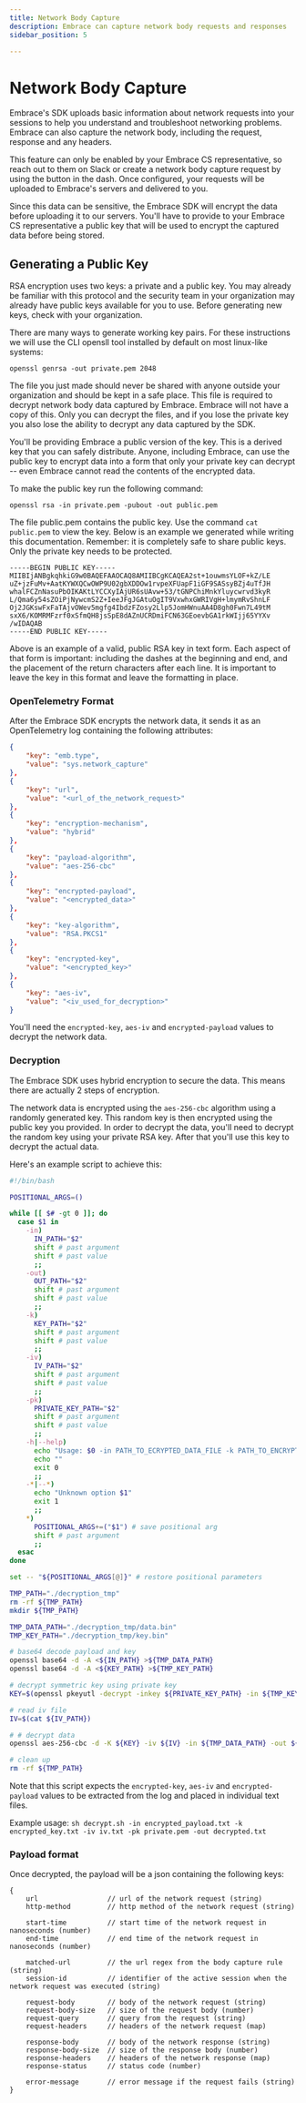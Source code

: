```yaml
---
title: Network Body Capture
description: Embrace can capture network body requests and responses
sidebar_position: 5

---
```


# Network Body Capture

Embrace's SDK uploads basic information about network requests into your sessions to help you understand and troubleshoot networking problems. Embrace can also capture the network body, including the request, response and any headers.  

This feature can only be enabled by your Embrace CS representative, so reach out to them on Slack or create a network body capture request by using the button in the dash. Once configured, your requests will be uploaded to Embrace's servers and delivered to you.

Since this data can be sensitive, the Embrace SDK will encrypt the data before uploading it to our servers. You'll have to provide to your Embrace CS representative a public key that will be used to encrypt the captured data before being stored.

## Generating a Public Key

RSA encryption uses two keys: a private and a public key. You may already be familiar with this protocol and the security team in your organization may already have public keys available for you to use. Before generating new keys, check with your organization.  

There are many ways to generate working key pairs. For these instructions we will use the CLI opensll tool installed by default on most linux-like systems:

```shell-session
openssl genrsa -out private.pem 2048
```

The file you just made should never be shared with anyone outside your organization and should be kept in a safe place. This file is required to decrypt network body data captured by Embrace. Embrace will not have a copy of this. Only you can decrypt the files, and if you lose the private key you also lose the ability to decrypt any data captured by the SDK.

You'll be providing Embrace a public version of the key. This is a derived key that you can safely distribute. Anyone, including Embrace, can use the public key to encrypt data into a form that only your private key can decrypt -- even Embrace cannot read the contents of the encrypted data.

To make the public key run the following command:

```shell-session
openssl rsa -in private.pem -pubout -out public.pem
```

The file public.pem contains the public key. Use the command `cat public.pem` to view the key. Below is an example we generated while writing this documentation. Remember: it is completely safe to share public keys. Only the private key needs to be protected.

```text
-----BEGIN PUBLIC KEY-----
MIIBIjANBgkqhkiG9w0BAQEFAAOCAQ8AMIIBCgKCAQEA2st+1ouwmsYLOF+kZ/LE
uZ+jzFuMv+AatKYWXQCwOWP9U02gbXDDOw1rvpeXFUapF1iGF9SASsyBZj4uTfJH
whalFCZnNasuPbOIKAKtLYCCXyIAjUR6sUAvw+53/tGNPChiMnkYluycwrvd3kyR
L/Qma6y54sZOiPjNywcmS2Z+IeeJFgJGAtuOgIT9VxwhxGWRIVgH+lmymRvShnLF
Oj2JGKswFxFaTAjvOWev5mgfg4IbdzFZosy2Llp5JomHWnuAA4D8gh0Fwn7L49tM
sxX6/KOMRMFzrf0xSfmQH8jsSpE8dAZnUCRDmiFCN63GEoevbGA1rkWIjj65YYXv
/wIDAQAB
-----END PUBLIC KEY-----
```

Above is an example of a valid, public RSA key in text form. Each aspect of that form is important: including the dashes at the beginning and end, and the placement of the return characters after each line. It is important to leave the key in this format and leave the formatting in place.

### OpenTelemetry Format

After the Embrace SDK encrypts the network data, it sends it as an OpenTelemetry log containing the following attributes:

```json
{
    "key": "emb.type",
    "value": "sys.network_capture"
},
{
    "key": "url",
    "value": "<url_of_the_network_request>"
},
{
    "key": "encryption-mechanism",
    "value": "hybrid"
},
{
    "key": "payload-algorithm",
    "value": "aes-256-cbc"
},
{
    "key": "encrypted-payload",
    "value": "<encrypted_data>"
},
{
    "key": "key-algorithm",
    "value": "RSA.PKCS1"
},
{
    "key": "encrypted-key",
    "value": "<encrypted_key>"
},
{
    "key": "aes-iv",
    "value": "<iv_used_for_decryption>"
}
```

You'll need the `encrypted-key`, `aes-iv` and `encrypted-payload` values to decrypt the network data.

### Decryption

The Embrace SDK uses hybrid encryption to secure the data. This means there are actually 2 steps of encryption.

The network data is encrypted using the `aes-256-cbc` algorithm using a randomly generated key. This random key is then encrypted using the public key you provided. In order to decrypt the data, you'll need to decrypt the random key using your private RSA key. After that you'll use this key to decrypt the actual data.

Here's an example script to achieve this:

```sh
#!/bin/bash

POSITIONAL_ARGS=()

while [[ $# -gt 0 ]]; do
  case $1 in
    -in)
      IN_PATH="$2"
      shift # past argument
      shift # past value
      ;;
    -out)
      OUT_PATH="$2"
      shift # past argument
      shift # past value
      ;;
    -k)
      KEY_PATH="$2"
      shift # past argument
      shift # past value
      ;;
    -iv)
      IV_PATH="$2"
      shift # past argument
      shift # past value
      ;;
    -pk)
      PRIVATE_KEY_PATH="$2"
      shift # past argument
      shift # past value
      ;;
    -h|--help)
      echo "Usage: $0 -in PATH_TO_ECRYPTED_DATA_FILE -k PATH_TO_ENCRYPTED_KEY_FILE -iv PATH_TO_IV_FILE -pk PATH_TO_PRIVATE_KEY_FILE -out PATH_TO_DECRYPTED_DATA_FILE"
      echo ""
      exit 0
      ;;
    -*|--*)
      echo "Unknown option $1"
      exit 1
      ;;
    *)
      POSITIONAL_ARGS+=("$1") # save positional arg
      shift # past argument
      ;;
  esac
done

set -- "${POSITIONAL_ARGS[@]}" # restore positional parameters

TMP_PATH="./decryption_tmp"
rm -rf ${TMP_PATH}
mkdir ${TMP_PATH}

TMP_DATA_PATH="./decryption_tmp/data.bin"
TMP_KEY_PATH="./decryption_tmp/key.bin"

# base64 decode payload and key
openssl base64 -d -A <${IN_PATH} >${TMP_DATA_PATH}
openssl base64 -d -A <${KEY_PATH} >${TMP_KEY_PATH}

# decrypt symmetric key using private key
KEY=$(openssl pkeyutl -decrypt -inkey ${PRIVATE_KEY_PATH} -in ${TMP_KEY_PATH})

# read iv file
IV=$(cat ${IV_PATH})

# # decrypt data
openssl aes-256-cbc -d -K ${KEY} -iv ${IV} -in ${TMP_DATA_PATH} -out ${OUT_PATH}

# clean up
rm -rf ${TMP_PATH}
```

Note that this script expects the `encrypted-key`, `aes-iv` and `encrypted-payload` values to be extracted from the log and placed in individual text files.

Example usage: `sh decrypt.sh -in encrypted_payload.txt -k encrypted_key.txt -iv iv.txt -pk private.pem -out decrypted.txt`

### Payload format

Once decrypted, the payload will be a json containing the following keys:

```text
{
    url                 // url of the network request (string)
    http-method         // http method of the network request (string)

    start-time          // start time of the network request in nanoseconds (number)
    end-time            // end time of the network request in nanoseconds (number)

    matched-url         // the url regex from the body capture rule (string)
    session-id          // identifier of the active session when the network request was executed (string)

    request-body        // body of the network request (string)
    request-body-size   // size of the request body (number)
    request-query       // query from the request (string)    
    request-headers     // headers of the network request (map)  

    response-body       // body of the network response (string) 
    response-body-size  // size of the response body (number)
    response-headers    // headers of the network response (map)   
    response-status     // status code (number)

    error-message       // error message if the request fails (string)  
}
```
